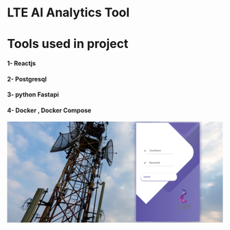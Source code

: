 # LTE AI Analytics Tool

# Tools used in project
  #### 1- Reactjs
  #### 2- Postgresql
  #### 3- python Fastapi
  #### 4- Docker , Docker Compose
  
  
 




![alt text](https://github.com/MohamedGamal10/Web-Development/blob/master/FM_Application/images/1.PNG)

